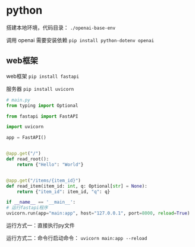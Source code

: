 # python

搭建本地环境，代码目录： `./openai-base-env`

调用 openai 需要安装依赖 `pip install python-dotenv openai`

## web框架

web框架 `pip install fastapi`

服务器 `pip install uvicorn`

```py
# main.py
from typing import Optional

from fastapi import FastAPI

import uvicorn

app = FastAPI()


@app.get("/")
def read_root():
    return {"Hello": "World"}


@app.get("/items/{item_id}")
def read_item(item_id: int, q: Optional[str] = None):
    return {"item_id": item_id, "q": q}

if __name__ == '__main__':
# 运行fastapi程序
uvicorn.run(app="main:app", host="127.0.0.1", port=8000, reload=True)

```

运行方式一：直接执行py文件

运行方式二：命令行启动命令： `uvicorn main:app --reload`